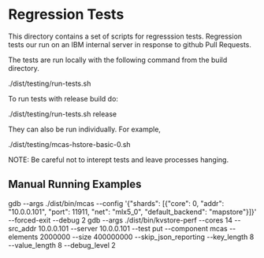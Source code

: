 # Regression Tests

This directory contains a set of scripts for regresssion tests.  Regression
tests our run on an IBM internal server in response to github Pull Requests.

The tests are run locally with the following command from the build directory.

./dist/testing/run-tests.sh

To run tests with release build do:

./dist/testing/run-tests.sh release



They can also be run individually. For example,

./dist/testing/mcas-hstore-basic-0.sh


NOTE: Be careful not to interept tests and leave processes hanging.


Manual Running Examples
--------------------

gdb --args ./dist/bin/mcas --config '{"shards": [{"core": 0, "addr": "10.0.0.101", "port": 11911, "net": "mlx5_0", "default_backend": "mapstore"}]}' --forced-exit --debug 2
gdb --args ./dist/bin/kvstore-perf --cores 14 --src_addr 10.0.0.101 --server 10.0.0.101 --test put --component mcas --elements 2000000 --size 400000000 --skip_json_reporting --key_length 8 --value_length 8 --debug_level 2
